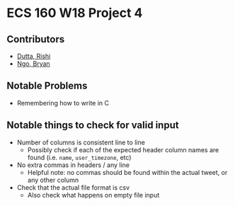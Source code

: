 # ECS 160 W18 Project 4

## Contributors

- [Dutta, Rishi](https://github.com/RishuvDutta)
- [Ngo, Bryan](http://bryngo.me)


## Notable Problems
- Remembering how to write in C


## Notable things to check for valid input
- Number of columns is consistent line to line
    - Possibly check if each of the expected header column names are found (i.e. `name`, `user_timezone`, etc)
- No extra commas in headers / any line
    - Helpful note: no commas should be found within the actual tweet, or any other column
- Check that the actual file format is csv
    - Also check what happens on empty file input